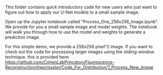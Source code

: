 This folder contains quick introductory code for new users who just want to figure out how to apply our U-Net models to a small sample image. 

Open up the Jupyter notebook called "Process_One_256x256_Image.ipynb". We provide for you a small sample image and model weights. The notebook will walk you through how to use the model and weights to generate a prediction image. 

For this simple demo, we provide a 256x256 pixel^2 image. If you want to check out the code for processing larger images using the sliding-window technique, this is provided here: 
https://github.com/CohenLabPrinceton/Fluorescence-Reconstruction/tree/master/Code_For_Distribution/7_Process_New_Image
